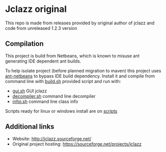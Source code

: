 # Jclazz original

This repo is made from releases provided by original author of jclazz and code from unreleased 1.2.3 version

## Compilation

This project is build from Netbeans, which is known to misuse ant generating IDE dependent ant builds.

To help isolate project (before planned migration to maven) this project uses [ant-netbeans](https://github.com/albfan/ant-netbeans) to bypass IDE build dependency. Install it and compile from command line with [build.sh](https://github.com/albfan/jclazz-original/blob/master/build.sh) provided script and run with:

- [gui.sh](https://github.com/albfan/jclazz-original/blob/master/gui.sh) GUI jclazz
- [decompiler.sh](https://github.com/albfan/jclazz-original/blob/master/decompiler.sh) command line decompiler
- [infoj.sh](https://github.com/albfan/jclazz-original/blob/master/infoj.sh) command line class info

Scripts ready for linux or windows install are on [scripts](https://github.com/albfan/jclazz-original/blob/master/scripts)

## Additional links

- Website: http://jclazz.sourceforge.net/
- Original project hosting: https://sourceforge.net/projects/jclazz




